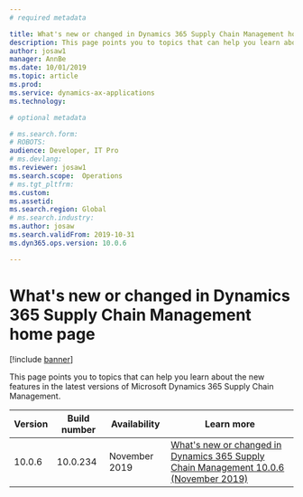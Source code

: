 ```yaml
---
# required metadata

title: What's new or changed in Dynamics 365 Supply Chain Management home page
description: This page points you to topics that can help you learn about the new features in the latest versions of Microsoft Dynamics 365 Supply Chain Management.
author: josaw1
manager: AnnBe
ms.date: 10/01/2019
ms.topic: article
ms.prod: 
ms.service: dynamics-ax-applications
ms.technology: 

# optional metadata

# ms.search.form: 
# ROBOTS: 
audience: Developer, IT Pro
# ms.devlang: 
ms.reviewer: josaw1
ms.search.scope:  Operations
# ms.tgt_pltfrm: 
ms.custom: 
ms.assetid: 
ms.search.region: Global
# ms.search.industry: 
ms.author: josaw
ms.search.validFrom: 2019-10-31 
ms.dyn365.ops.version: 10.0.6

---
```

# What's new or changed in Dynamics 365 Supply Chain Management home page


[!include [banner](../includes/banner.md)]

This page points you to topics that can help you learn about the new features in the latest versions of Microsoft Dynamics 365 Supply Chain Management.

| Version | Build number | Availability | Learn more |
|---------|--------------|---------------|-------------|
| 10.0.6 | 10.0.234       | November 2019 | [What's new or changed in Dynamics 365 Supply Chain Management 10.0.6 (November 2019)](whats-new-scm-10-0-6.md)|

